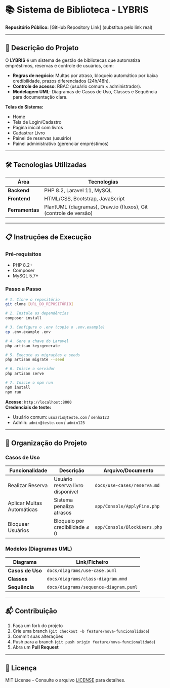 # 📚 Sistema de Biblioteca - LYBRIS  

**Repositório Público:** [GitHub Repository Link] (substitua pelo link real)  

---

## 🚀 **Descrição do Projeto**  
O **LYBRIS** é um sistema de gestão de bibliotecas que automatiza empréstimos, reservas e controle de usuários, com:  
- **Regras de negócio**: Multas por atraso, bloqueio automático por baixa credibilidade, prazos diferenciados (24h/48h).  
- **Controle de acesso**: RBAC (usuário comum × administrador).  
- **Modelagem UML**: Diagramas de Casos de Uso, Classes e Sequência para documentação clara.  

**Telas do Sistema:** 
- Home 
- Tela de Login/Cadastro
- Página inicial com livros 
- Cadastrar Livro
- Painel de reservas (usuário)  
- Painel administrativo (gerenciar empréstimos)  

---

## 🛠 **Tecnologias Utilizadas**  
| Área           | Tecnologias                                                                 |  
|----------------|-----------------------------------------------------------------------------|  
| **Backend**    | PHP 8.2, Laravel 11, MySQL                                                  |  
| **Frontend**   | HTML/CSS, Bootstrap, JavaScript                                             |  
| **Ferramentas**| PlantUML (diagramas), Draw.io (fluxos), Git (controle de versão)            |  

---

## 📋 **Instruções de Execução**  

### **Pré-requisitos**  
- PHP 8.2+  
- Composer  
- MySQL 5.7+  

### **Passo a Passo**  
```bash
# 1. Clone o repositório
git clone [URL_DO_REPOSITÓRIO]

# 2. Instale as dependências
composer install

# 3. Configure o .env (copie o .env.example)
cp .env.example .env

# 4. Gere a chave do Laravel
php artisan key:generate

# 5. Execute as migrações e seeds
php artisan migrate --seed

# 6. Inicie o servidor
php artisan serve

# 7. Inicie o npm run
npm install
npm run 
```

**Acesse:** `http://localhost:8000`  
**Credenciais de teste:**  
- Usuário comum: `usuario@teste.com` / `senha123`  
- Admin: `admin@teste.com` / `admin123`  

---

## 📂 **Organização do Projeto**  

### **Casos de Uso**  
| Funcionalidade               | Descrição                                      | Arquivo/Documento          |  
|------------------------------|-----------------------------------------------|----------------------------|  
| Realizar Reserva             | Usuário reserva livro disponível              | `docs/use-cases/reserva.md`|  
| Aplicar Multas Automáticas   | Sistema penaliza atrasos                      | `app/Console/ApplyFine.php`|  
| Bloquear Usuários            | Bloqueio por credibilidade ≤ 0                | `app/Console/BlockUsers.php`|  

### **Modelos (Diagramas UML)**  
| Diagrama           | Link/Ficheiro                          |  
|--------------------|----------------------------------------|  
| **Casos de Uso**   | `docs/diagrams/use-case.puml`         |  
| **Classes**        | `docs/diagrams/class-diagram.mmd`     |  
| **Sequência**      | `docs/diagrams/sequence-diagram.puml` |  

---

## 📬 **Contribuição**  
1. Faça um fork do projeto  
2. Crie uma branch (`git checkout -b feature/nova-funcionalidade`)  
3. Commit suas alterações  
4. Push para a branch (`git push origin feature/nova-funcionalidade`)  
5. Abra um **Pull Request**  

---

## 📄 **Licença**  
MIT License - Consulte o arquivo [LICENSE](LICENSE) para detalhes.  

